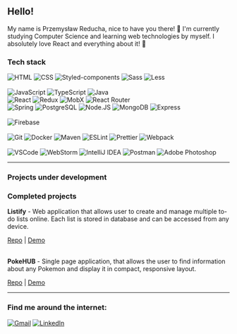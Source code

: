 ## Hello!
My name is Przemysław Reducha, nice to have you there! 👋 I'm currently studying Computer Science and learning web technologies by myself. I absolutely love React and everything about it! 🙂  

### Tech stack
<div>
    <img alt="HTML" src="https://img.shields.io/badge/HTML-orange?logo=html5&logoColor=white&style=flat"/>
    <img alt="CSS" src="https://img.shields.io/badge/CSS-blue?logo=css3&style=flat"/>
    <img alt="Styled-components" src="https://img.shields.io/badge/StyledComponents-pink?logo=Styled-Components&logoColor=white&style=flat"/>
    <img alt='Sass' src="https://img.shields.io/badge/Sass-pink?logo=sass&logoColor=white&style=flat"/>
    <img alt='Less' src="https://img.shields.io/badge/Less-blue?logo=less&logoColor=white&style=flat"/>
</div>
<br/>
<div>
    <img alt="JavaScript" src="https://img.shields.io/badge/JavaScript-yellow?logo=javascript&logoColor=white&style=flat"/>
    <img alt="TypeScript" src="https://img.shields.io/badge/TypeScript-blue?logo=typescript&style=flat"/>
    <img alt="Java" src="https://img.shields.io/badge/Java-red?logo=java&style=flat"/>
</div>
<div>
    <img alt="React" src="https://img.shields.io/badge/React-black?logo=react&logoColor=white&style=flat"/>
    <img alt="Redux" src="https://img.shields.io/badge/Redux-black?logo=redux&style=flat"/>
    <img alt="MobX" src="https://img.shields.io/badge/Mobx-black?logo=mobx&style=flat"/>
    <img alt="React Router" src="https://img.shields.io/badge/ReactRouter-black?logo=React-Router&logoColor=white&style=flat"/>
</div>
<div>
    <img alt="Spring" src="https://img.shields.io/badge/Spring-green?logo=spring&logoColor=white&style=flat"/>
    <img alt="PostgreSQL" src="https://img.shields.io/badge/PostgreSQL-blue?logo=postgresql&logoColor=white&style=flat"/>
    <img alt='Node.JS' src="https://img.shields.io/badge/Node.JS-green?logo=node.js&logoColor=white&style=flat"/>
    <img alt="MongoDB" src="https://img.shields.io/badge/MongoDB-darkgreen?logo=mongodb&logoColor=white&style=flat"/>
    <img alt="Express" src="https://img.shields.io/badge/Express-gray?style=flat"/>
</div>
<br/>
<div>
    <img alt="Firebase" src="https://img.shields.io/badge/Firebase-orange?logo=firebase&logoColor=white&style=flat"/>
</div>
<br/>
<div>
    <img alt="Git" src="https://img.shields.io/badge/Git-red?logo=git&logoColor=white&style=flat"/>
    <img alt="Docker" src="https://img.shields.io/badge/Docker-blue?logo=docker&logoColor=white&style=flat"/>
    <img alt="Maven" src="https://img.shields.io/badge/Maven-orange?logo=apache-maven&logoColor=white&style=flat"/>
    <img alt="ESLint" src="https://img.shields.io/badge/ESLint-purple?logo=eslint&logoColor=white&style=flat"/>
    <img alt="Prettier" src="https://img.shields.io/badge/Prettier-24292e?logo=prettier&logoColor=white&style=flat"/>
    <img alt="Webpack" src="https://img.shields.io/badge/Webpack-blue?logo=webpack&logoColor=white&style=flat"/>
</div>
<br/>
<div>
    <img alt="VSCode" src="https://img.shields.io/badge/VS Code-blue?logo=Visual-Studio-Code&logoColor=white&style=flat"/>
    <img alt="WebStorm" src="https://img.shields.io/badge/WebStorm-black?logo=webstorm&logoColor=white&style=flat"/>
    <img alt="IntelliJ IDEA" src="https://img.shields.io/badge/IntelliJ-black?logo=intellij-idea&logoColor=white&style=flat"/>
    <img alt="Postman" src="https://img.shields.io/badge/Postman-orange?logo=postman&logoColor=white&style=flat"/>
    <img alt="Adobe Photoshop" src="https://img.shields.io/badge/Photoshop CS-darkblue?logo=Adobe-Photoshop&logoColor=white&style=flat"/>
</div>
<hr/>

### Projects under development



### Completed projects
<strong>Listify</strong> - Web application that allows user to create and manage multiple to-do lists online. Each list is stored in database and can be accessed from any device.

<div>
<a href="https://github.com/ciemekk92/listify">Repo</a> | <a href="https://listify-react.firebaseapp.com/">Demo</a>
</div><br/>

<strong>PokeHUB</strong> - Single page application, that allows the user to find information about any Pokemon and display it in compact, responsive layout.
<div>
<a href="https://github.com/ciemekk92/pokehub_react">Repo</a> | <a href="https://pokehubreact.firebaseapp.com/">Demo</a>
</div>


<hr/>

### Find me around the internet:
<div>
<a href="mailto:przemyslaw.reducha@gmail.com"><img alt="Gmail" src="https://img.shields.io/badge/Gmail-red?style=flat&logo=gmail&logoColor=white"/></a>
<a href="https://www.linkedin.com/in/przemys%C5%82aw-reducha-1b8127125/"><img alt="LinkedIn" src="https://img.shields.io/badge/LinkedIn-blue?style=flat&logo=linkedin&logoColor=white"/></a>
</div>
